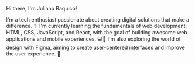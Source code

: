 Hi there, I'm Juliano Baquico!

I'm a tech enthusiast passionate about creating digital solutions that make a difference. ✨
I'm currently learning the fundamentals of web development: HTML, CSS, JavaScript, and React, with the goal of building awesome web applications and mobile experiences. 💻📱
I'm also exploring the world of design with Figma, aiming to create user-centered interfaces and improve the user experience. 🎨
